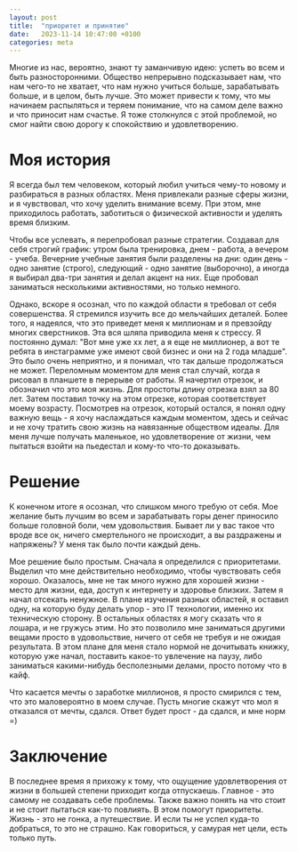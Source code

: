 ```yaml
---
layout: post
title:  "приоритет и принятие"
date:   2023-11-14 10:47:00 +0100
categories: meta
---
```


Многие из нас, вероятно, знают ту заманчивую идею: успеть во всем и быть разносторонними. Общество непрерывно подсказывает нам, что нам чего-то не хватает, что нам нужно учиться больше, зарабатывать больше, и в целом, быть лучше. Это может привести к тому, что мы начинаем распыляться и теряем понимание, что на самом деле важно и что приносит нам счастье. Я тоже столкнулся с этой проблемой, но смог найти свою дорогу к спокойствию и удовлетворению.

# Моя история

Я всегда был тем человеком, который любил учиться чему-то новому и разбираться в разных областях. Меня привлекали разные сферы жизни, и я чувствовал, что хочу уделить внимание всему. При этом, мне приходилось работать, заботиться о физической активности и уделять время близким.

Чтобы все успевать, я перепробовал разные стратегии. Создавал для себя строгий график: утром была тренировка, днем - работа, а вечером - учеба. Вечерние учебные занятия были разделены на дни: один день - одно занятие (строго), следующий - одно занятие (выборочно), а иногда я выбирал два-три занятия и делал акцент на них. Еще пробовал заниматься несколькими активностями, но только немного.

Однако, вскоре я осознал, что по каждой области я требовал от себя совершенства. Я стремился изучить все до мельчайших деталей. Более того, я надеялся, что это приведет меня к миллионам и я превзойду многих сверстников. Эта вся шляпа приводила меня к стрессу. Я постоянно думал: "Вот мне уже xx лет, а я еще не миллионер, а вот те ребята в инстаграмме уже имеют свой бизнес и они на 2 года младше". Это было очень неприятно, и я понимал, что так дальше продолжаться не может. Переломным моментом для меня стал случай, когда я рисовал в планшете в перерыве от работы. Я начертил отрезок, и обозначил что это моя жизнь. Для простоты длину отрезка взял за 80 лет. Затем поставил точку на этом отрезке, которая соответствует моему возрасту. Посмотрев на отрезок, который остался, я понял одну важную вещь - я хочу наслаждаться каждым моментом, здесь и сейчас и не хочу тратить свою жизнь на навязанные обществом идеалы. Для меня лучше получать маленькое, но удовлетворение от жизни, чем пытаться взойти на пьедестал и кому-то что-то доказывать. 

# Решение

К конечном итоге я осознал, что слишком много требую от себя. Мое желание быть лучшим во всем и зарабатывать горы денег приносило больше головной боли, чем удовольствия. Бывает ли у вас такое что вроде все ок, ничего смертельного не происходит, а вы раздражены и напряжены? У меня так было почти каждый день.

Мое решение было простым. Сначала я определился с приоритетами. Выделил что мне действительно необходимо, чтобы чувствовать себя хорошо. Оказалось, мне не так много нужно для хорошей жизни - место для жизни, еда, доступ к интернету и здоровье близких. Затем я начал отсекать ненужное. В плане изучения разных областей, я оставил одну, на которую буду делать упор - это IT технологии, именно их техническую сторону. В остальных областях я могу сказать что я лошара, и не гружусь этим. Но это позволило мне заниматься другими вещами просто в удовольствие, ничего от себя не требуя и не ожидая результата. В этом плане для меня стало нормой не дочитывать книжку, которую уже начал, поставить какое-то увлечение на паузу, либо заниматься какими-нибудь бесполезными делами, просто потому что в кайф.

Что касается мечты о заработке миллионов, я просто смирился с тем, что это маловероятно в моем случае. Пусть многие скажут что мол я отказался от мечты, сдался. Ответ будет прост - да сдался, и мне норм =)


# Заключение

В последнее время я прихожу к тому, что ощущение удовлетворения от жизни в большей степени приходит когда отпускаешь. Главное - это самому не создавать себе проблемы. Также важно понять на что стоит и не стоит пытаться как-то повлиять. В этом помогут приоритеты. Жизнь - это не гонка, а путешествие. И если ты не успел куда-то добраться, то это не страшно. Как говориться, у самурая нет цели, есть только путь.